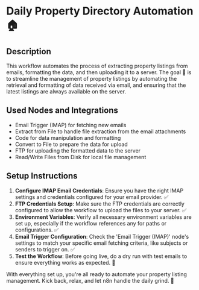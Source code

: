 # Daily Property Directory Automation 🏠

## Description
This workflow automates the process of extracting property listings from emails, formatting the data, and then uploading it to a server. The goal 🚀 is to streamline the management of property listings by automating the retrieval and formatting of data received via email, and ensuring that the latest listings are always available on the server.

## Used Nodes and Integrations
- Email Trigger (IMAP) for fetching new emails
- Extract from File to handle file extraction from the email attachments
- Code for data manipulation and formatting
- Convert to File to prepare the data for upload
- FTP for uploading the formatted data to the server
- Read/Write Files from Disk for local file management

## Setup Instructions
1. **Configure IMAP Email Credentials**: Ensure you have the right IMAP settings and credentials configured for your email provider. ✅
2. **FTP Credentials Setup**: Make sure the FTP credentials are correctly configured to allow the workflow to upload the files to your server. ✅
3. **Environment Variables**: Verify all necessary environment variables are set up, especially if the workflow references any for paths or configurations. ✅
4. **Email Trigger Configuration**: Check the 'Email Trigger (IMAP)' node's settings to match your specific email fetching criteria, like subjects or senders to trigger on. ✅
5. **Test the Workflow**: Before going live, do a dry run with test emails to ensure everything works as expected. 🚀

With everything set up, you're all ready to automate your property listing management. Kick back, relax, and let n8n handle the daily grind. 🌟